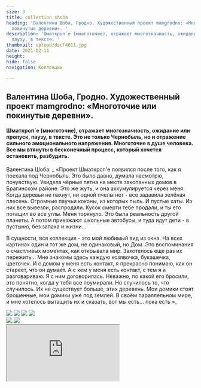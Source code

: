 ```yaml
---
size: 3
title: collection_shoba
heading: 'Валентина Шоба, Гродно. Художественный проект mamgrodno: «Многоточие или
  покинутые деревни». '
description: 'Шматкроп`е (многоточие), отражает многозначность, ожидание или пропуск,
  паузу, в тексте. '
thumbnail: upload/dscf4011.jpg
date: 2021-02-11
height: 
hide: false
navigation: Коллекции

---
```

## **Валентина Шоба, Гродно. Художественный проект mamgrodno: «Многоточие или покинутые деревни».**

#### Шматкроп\`е (многоточие), отражает многозначность, ожидание или пропуск, паузу, в тексте. Это не только Чернобыль, но и отражение сильного эмоционального напряжения. Многоточие в душе человека. Все мы втянуты в бесконечный процесс, который хочется остановить, разбудить.

Валентина Шоба: _ «Проект Шматкроп'е появился после того, как я поехала под Чернобыль. Это было давно, думала насмотрю, почувствую. Увидела чёрные пятна на месте закопанных домов в Брагинском районе. Это же жуть, и она аккумулируется через меня. Когда деревья не пахнут, ни одной пчелы нет - все задавила зелёная плесень. Огромные паучьи коконы, из которых пыль. И пустые хаты. Из них все вывезли, распродали. Кусок смерти тебе продали, и ты его потащил во все углы. Меня торкнуло. Это была реальность другой планеты. А потом приезжают школьные автобусы, и туда идут дети - в пустыню, без запаха и жизни…

В сущности, вся коллекция - это мой любимый вид из окна. На всех картинах один и тот же дом, не одинаковый, но Дом. Это воспоминания о счастливых моментах, как открывала мир. Захотелось еще раз их пережить… Мне знакомы здесь каждую козявочка, букашечка, цветочек. И с домом у меня есть контакт, я прекрасно понимаю, как он стареет, что он думает. А с кем у меня есть контакт, с тем я и разговариваю. Я с ним договорилась. Неважно, по какой его бросили, это понятно, когда у тебя все поумирали. Но случилось то, что случилось. Их не существует больше, этих деревень. Мои домики стоят брошенные, мои домики уже под землей. В своём параллельном мире, и мне хотелось вытащить их и сказать, вот мы есть… пока есть »_

<div class = "gallery4"> 
<!-- Смените gallery2 на gallery3 или gallery4, цифра определяет количество картинок в одном ряду -->
<a href="https://imgur.com/CtbK4DF"><img
src="https://i.imgur.com/CtbK4DF.jpg "></a> 
<a href="https://imgur.com/kVTomGE"><img src="https://i.imgur.com/kVTomGE.jpg"></a>
<a href = "https://imgur.com/1rOjhNU"><img 
src="https://i.imgur.com/1rOjhNU.jpg"></a>
<a href="https://imgur.com/ X6M9I4C "><img 
src =" https://i.imgur.com/X6M9I4C.jpg "></a> 
</div>

<div class = "gallery2"> 
<!-- Смените gallery2 на gallery3 или gallery4, цифра определяет количество картинок в одном ряду -->
<a href="https://imgur.com/X6mSkLk"><img 
src="https://i.imgur.com/X6mSkLk.jpg"></a> 
<a href= "https://imgur.com/ BhDpeBL "><img 
src="https://i.imgur.com/BhDpeBL.jpg "></a>
</div>

<div><iframe class="youtube" src="https://www.youtube.com/embed/z0iFRVRGlGU"></div>

<div><iframe class="youtube" src="https://www.youtube.com/embed/uVxDuOCYbig"></div>

Виртуальный тур по выставке Шматкроп\`е [здесь](https://www.mamgrodno.com/shoba_village/)
  
Автор виртуального тура: Иван Цыркунович

[Валентина Шоба: «Работаю, когда темно, днём я не знаю, что мне с собой делать»](https://www.mamgrodno.com/projects/shoba_village.html)